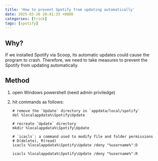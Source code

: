 ```yaml
---
title: 'How to prevent Spotify from updating automatically'
date: 2025-03-26 20:41:33 +0800
categories: [trick]
tags: [spotify]
---
```


## Why?

If we installed Spotify via Scoop, its automatic updates could cause the program to crash. Therefore, we need to take measures to prevent the Spotify from updating automatically.

## Method

1. open Windows powershell (need admin priviledge)
2. hit commands as follows:

   ```shell
   # remove the `Update` directory in `appdata/local/spotify`
   del %localappdata%\Spotify\Update

   # recreate `Update` directory 
   mkdir %localappdata%\Spotify\Update

   # `icacls`: a command used to modify file and folder permissions
   # D(delete), R(read)
   icacls %localappdata%\Spotify\Update /deny "%username%":D

   icacls %localappdata%\Spotify\Update /deny "%username%":R
   ```
